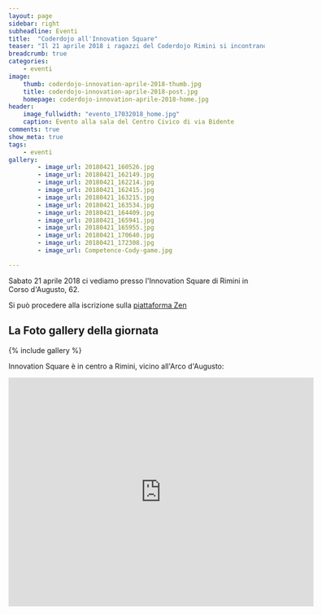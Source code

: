 ```yaml
---
layout: page
sidebar: right
subheadline: Eventi
title:  "Coderdojo all'Innovation Square"
teaser: "Il 21 aprile 2018 i ragazzi del Coderdojo Rimini si incontrano all'Innovation Square"
breadcrumb: true
categories:
    - eventi
image:
    thumb: coderdojo-innovation-aprile-2018-thumb.jpg
    title: coderdojo-innovation-aprile-2018-post.jpg
    homepage: coderdojo-innovation-aprile-2018-home.jpg
header:
    image_fullwidth: "evento_17032018_home.jpg"
    caption: Evento alla sala del Centro Civico di via Bidente
comments: true
show_meta: true
tags:
    - eventi
gallery:
        - image_url: 20180421_160526.jpg
        - image_url: 20180421_162149.jpg
        - image_url: 20180421_162214.jpg
        - image_url: 20180421_162415.jpg  
        - image_url: 20180421_163215.jpg     
        - image_url: 20180421_163534.jpg
        - image_url: 20180421_164409.jpg
        - image_url: 20180421_165941.jpg
        - image_url: 20180421_165955.jpg
        - image_url: 20180421_170640.jpg
        - image_url: 20180421_172308.jpg
        - image_url: Competence-Cody-game.jpg

---
```

Sabato 21 aprile 2018 ci vediamo presso l'Innovation Square di Rimini in Corso d'Augusto, 62.

Si può procedere alla iscrizione sulla [piattaforma Zen](https://zen.coderdojo.com/dojo/3148c898-d114-43f8-98de-e02bf0e167f3/event/f99993ec-9b50-4fd0-887e-9d67810a1185)

## La Foto gallery della giornata
{% include gallery %}

Innovation Square è in centro a Rimini, vicino all'Arco d'Augusto:
<iframe src="https://www.google.com/maps/embed?pb=!1m18!1m12!1m3!1d2867.206397874127!2d12.567132815510934!3d44.05844647910945!2m3!1f0!2f0!3f0!3m2!1i1024!2i768!4f13.1!3m3!1m2!1s0x132cc3a3e634cc1b%3A0x7d8eea11445e556a!2sRimini+Innovation+Square!5e0!3m2!1sit!2sit!4v1512163784478" width="600" height="450" frameborder="0" style="border:0" allowfullscreen></iframe>
